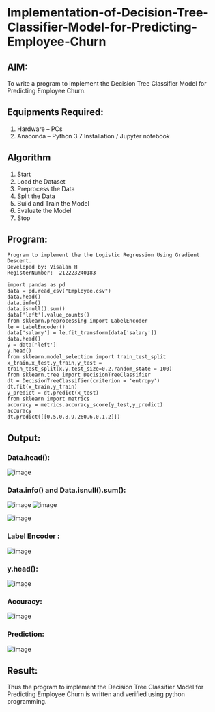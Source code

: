 # Implementation-of-Decision-Tree-Classifier-Model-for-Predicting-Employee-Churn

## AIM:
To write a program to implement the Decision Tree Classifier Model for Predicting Employee Churn.

## Equipments Required:
1. Hardware – PCs
2. Anaconda – Python 3.7 Installation / Jupyter notebook

## Algorithm
1. Start
2. Load the Dataset
3. Preprocess the Data
4. Split the Data
5. Build and Train the Model
6. Evaluate the Model
7. Stop

## Program:
```
Program to implement the the Logistic Regression Using Gradient Descent.
Developed by: Visalan H
RegisterNumber:  212223240183
```
```
import pandas as pd
data = pd.read_csv("Employee.csv")
data.head()
data.info()
data.isnull().sum()
data['left'].value_counts()
from sklearn.preprocessing import LabelEncoder
le = LabelEncoder()
data['salary'] = le.fit_transform(data['salary'])
data.head()
y = data['left']
y.head()
from sklearn.model_selection import train_test_split
x_train,x_test,y_train,y_test = train_test_split(x,y,test_size=0.2,random_state = 100)
from sklearn.tree import DecisionTreeClassifier
dt = DecisionTreeClassifier(criterion = 'entropy')
dt.fit(x_train,y_train)
y_predict = dt.predict(x_test)
from sklearn import metrics
accuracy = metrics.accuracy_score(y_test,y_predict)
accuracy
dt.predict([[0.5,0.8,9,260,6,0,1,2]])

```
## Output:
### Data.head():
![image](https://github.com/user-attachments/assets/03eb4e62-2da8-4d20-800b-d6e66d384299)

### Data.info() and Data.isnull().sum():
![image](https://github.com/user-attachments/assets/c0ffc608-4c24-4c8b-8879-20dfd9149bbd)
![image](https://github.com/user-attachments/assets/fbfa1f1c-2e54-4dc5-9f7d-c8a53c7dcd28)

![image](https://github.com/user-attachments/assets/c8c979e9-e519-4a75-84c4-a32db90b89d8)

### Label Encoder :
![image](https://github.com/user-attachments/assets/8cdaef34-74fb-4a62-870d-b337fa126e98)

### y.head():
![image](https://github.com/user-attachments/assets/cd54a54d-e44b-497f-bf61-91c5f19f6b22)
### Accuracy:
![image](https://github.com/user-attachments/assets/5d5d780c-feb7-467d-8e82-8f232b00bb9b)
### Prediction:
![image](https://github.com/user-attachments/assets/f71bbb7a-a7c6-4414-9937-b80db8e170db)
## Result:
Thus the program to implement the  Decision Tree Classifier Model for Predicting Employee Churn is written and verified using python programming.
